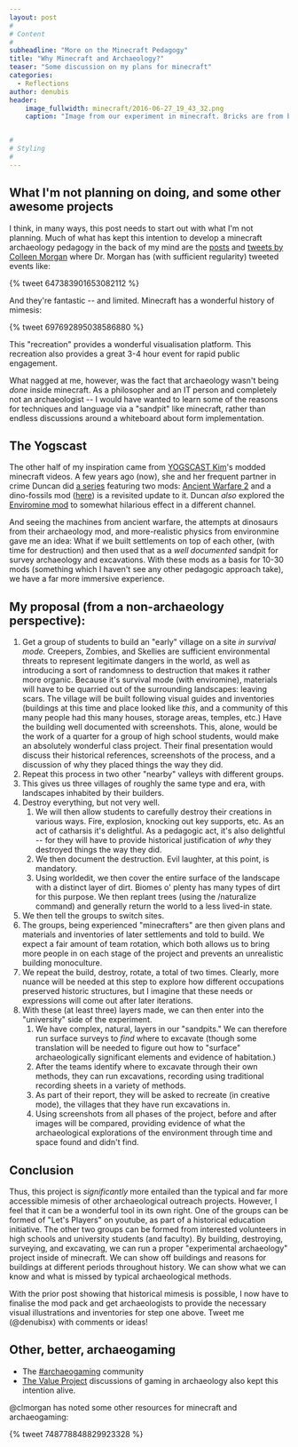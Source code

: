 ```yaml
---
layout: post
#
# Content
#
subheadline: "More on the Minecraft Pedagogy"
title: "Why Minecraft and Archaeology?"
teaser: "Some discussion on my plans for minecraft"
categories:
  - Reflections
author: denubis
header:
    image_fullwidth: minecraft/2016-06-27_19_43_32.png
    caption: "Image from our experiment in minecraft. Bricks are from biomes o' plenty. Thatch from Botania. Background structures from completely unrelated experiments."


#
# Styling
#
---
```


## What I'm not planning on doing, and some other awesome projects

I think, in many ways, this post needs to start out with what I'm not planning. Much of what has kept this intention to develop a minecraft archaeology pedagogy in the back of my mind are the [posts](http://yornight.com/2014/activities/our-city/archaeology-and-minecraft/) and [tweets by Colleen Morgan](https://twitter.com/clmorgan) where Dr. Morgan has (with sufficient regularity) tweeted events like:

{% tweet 647383901653082112 %}

And they're fantastic -- and limited. Minecraft has a wonderful history of mimesis:

{% tweet 697692895038586880 %} 

This "recreation" provides a wonderful visualisation platform. This recreation also provides a great 3-4 hour event for rapid public engagement. 

What nagged at me, however, was the fact that archaeology wasn't being *done* inside minecraft. As a philosopher and an IT person and completely not an archaeologist -- I would have wanted to learn some of the reasons for techniques and language via a "sandpit" like minecraft, rather than endless discussions around a whiteboard about form implementation. 

## The Yogscast

The other half of my inspiration came from [YOGSCAST Kim](https://www.youtube.com/user/yogscastkim)'s modded minecraft videos. A few years ago (now), she and her frequent partner in crime Duncan did [a series](https://www.youtube.com/watch?v=M5Cipuxghsw&list=PLlSBsxKnPs6QyxN6kFW3AAJjqf0i1JgoF&index=23) featuring two mods: [Ancient Warfare 2](http://mods.curse.com/mc-mods/minecraft/224602-ancient-warfare-2) and a dino-fossils mod ([here](http://www.minecraftforum.net/forums/mapping-and-modding/minecraft-mods/2398119-fossils-and-archeology-revival-build-7-2-1-the)) is a revisited update to it. Duncan *also* explored the [Enviromine mod](http://www.minecraftforum.net/forums/mapping-and-modding/minecraft-mods/1293048-enviromine-a-little-bit-of-realism-new-physics) to somewhat hilarious effect in a different channel.

And seeing the machines from ancient warfare, the attempts at dinosaurs from their archaeology mod, and more-realistic physics from environmine gave me an idea: What if we built settlements on top of each other, (with time for destruction) and then used that as a *well documented* sandpit for survey archaeology and excavations. With these mods as a basis for 10-30 mods (something which I haven't see any other pedagogic approach take), we have a far more immersive experience. 

## My proposal (from a non-archaeology perspective):

1. Get a group of students to build an "early" village on a site *in survival mode.* Creepers, Zombies, and Skellies are sufficient environmental threats to represent legitimate dangers in the world, as well as introducing a sort of randomness to destruction that makes it rather more organic. Because it's survival mode (with enviromine), materials will have to be quarried out of the surrounding landscapes: leaving scars. The village will be built following visual guides and inventories (buildings at this time and place looked like *this*, and a community of this many people had this many houses, storage areas, temples, etc.) Have the building well documented with screenshots. This, alone, would be the work of a quarter for a group of high school students, would make an absolutely wonderful class project. Their final presentation would discuss their historical references, screenshots of the process, and a discussion of why they placed things the way they did.
1. Repeat this process in two other "nearby" valleys with different groups. 
1. This gives us three villages of roughly the same type and era, with landscapes inhabited by their builders.
1. Destroy everything, but not very well. 
   1. We will then allow students to carefully destroy their creations in various ways. Fire, explosion, knocking out key supports, etc. As an act of catharsis it's delightful. As a pedagogic act, it's also delightful -- for they will have to provide historical justification of *why* they destroyed things the way they did. 
   1. We then document the destruction. Evil laughter, at this point, is mandatory. 
   1. Using worldedit, we then cover the entire surface of the landscape with a distinct layer of dirt. Biomes o' plenty has many types of dirt for this purpose. We then replant trees (using the /naturalize command) and generally return the world to a less lived-in state. 
1. We then tell the groups to switch sites.
1. The groups, being experienced "minecrafters" are then given plans and materials and inventories of later settlements and told to build. We expect a fair amount of team rotation, which both allows us to bring more people in on each stage of the project and prevents an unrealistic building monoculture. 
1. We repeat the build, destroy, rotate, a total of two times. Clearly, more nuance will be needed at this step to explore how different occupations preserved historic structures, but I imagine that these needs or expressions will come out after later iterations.
1. With these (at least three) layers made, we can then enter into the "university" side of the experiment.
   1. We have complex, natural, layers in our "sandpits." We can therefore run surface surveys to *find* where to excavate (though some translation will be needed to figure out how to "surface" archaeologically significant elements and evidence of habitation.)
   1. After the teams identify where to excavate through their own methods, they can run excavations, recording using traditional recording sheets in a variety of methods. 
   1. As part of their report, they will be asked to recreate (in creative mode), the villages that they have run excavations in.
   1. Using screenshots from all phases of the project, before and after images will be compared, providing evidence of what the archaeological explorations of the environment through time and space found and didn't find.

## Conclusion 

Thus, this project is *significantly* more entailed than the typical and far more accessible mimesis of other archaeological outreach projects. However, I feel that it can be a wonderful tool in its own right. One of the groups can be formed of "Let's Players" on youtube, as part of a historical education initiative. The other two groups can be formed from interested volunteers in high schools and university students (and faculty). By building, destroying, surveying, and excavating, we can run a proper "experimental archaeology" project inside of minecraft. We can show off buildings and reasons for buildings at different periods throughout history. We can show what we can know and what is missed by typical archaeological methods. 

With the prior post showing that historical mimesis is possible, I now have to finalise the mod pack and get archaeologists to provide the necessary visual illustrations and inventories for step one above. Tweet me (@denubisx) with comments or ideas!

## Other, better, archaeogaming

* The [#archaeogaming](https://twitter.com/search?q=%23archaeogaming&src=typd) community 
* [The Value Project](https://twitter.com/value_project) discussions of gaming in archaeology also kept this intention alive.

@clmorgan has noted some other resources for minecraft and archaeogaming:

{% tweet 748778848829923328 %}
